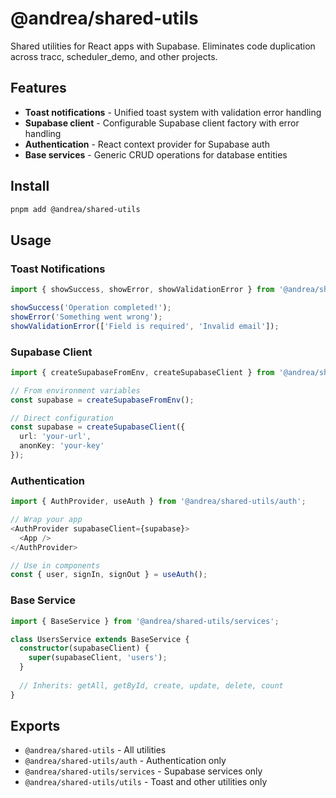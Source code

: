 # @andrea/shared-utils

Shared utilities for React apps with Supabase. Eliminates code duplication across tracc, scheduler_demo, and other projects.

## Features

- **Toast notifications** - Unified toast system with validation error handling
- **Supabase client** - Configurable Supabase client factory with error handling  
- **Authentication** - React context provider for Supabase auth
- **Base services** - Generic CRUD operations for database entities

## Install

```bash
pnpm add @andrea/shared-utils
```

## Usage

### Toast Notifications

```typescript
import { showSuccess, showError, showValidationError } from '@andrea/shared-utils/utils';

showSuccess('Operation completed!');
showError('Something went wrong');
showValidationError(['Field is required', 'Invalid email']);
```

### Supabase Client

```typescript
import { createSupabaseFromEnv, createSupabaseClient } from '@andrea/shared-utils/services';

// From environment variables
const supabase = createSupabaseFromEnv();

// Direct configuration  
const supabase = createSupabaseClient({
  url: 'your-url',
  anonKey: 'your-key'
});
```

### Authentication

```typescript
import { AuthProvider, useAuth } from '@andrea/shared-utils/auth';

// Wrap your app
<AuthProvider supabaseClient={supabase}>
  <App />
</AuthProvider>

// Use in components
const { user, signIn, signOut } = useAuth();
```

### Base Service

```typescript
import { BaseService } from '@andrea/shared-utils/services';

class UsersService extends BaseService {
  constructor(supabaseClient) {
    super(supabaseClient, 'users');
  }
  
  // Inherits: getAll, getById, create, update, delete, count
}
```

## Exports

- `@andrea/shared-utils` - All utilities
- `@andrea/shared-utils/auth` - Authentication only
- `@andrea/shared-utils/services` - Supabase services only  
- `@andrea/shared-utils/utils` - Toast and other utilities only
